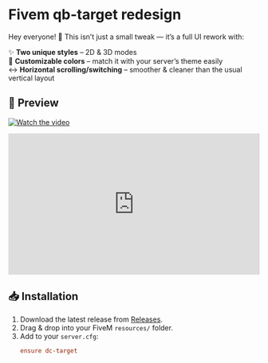 # Fivem qb-target redesign

Hey everyone! 👋
This isn’t just a small tweak — it’s a full UI rework with:

✨ **Two unique styles** – 2D & 3D modes  
🎨 **Customizable colors** – match it with your server’s theme easily  
↔️ **Horizontal scrolling/switching** – smoother & cleaner than the usual vertical layout  

## 📸 Preview
[![Watch the video](https://i.sstatic.net/Vp2cE.png)](https://streamable.com/yuj9in)

<div style="position:relative; width:100%; height:0px; padding-bottom:56.250%"><iframe allow="fullscreen" allowfullscreen height="100%" src="https://streamable.com/e/yuj9in?" width="100%" style="border:none; width:100%; height:100%; position:absolute; left:0px; top:0px; overflow:hidden;"></iframe></div>

## 📥 Installation
1. Download the latest release from [Releases](./releases).  
2. Drag & drop into your FiveM `resources/` folder.  
3. Add to your `server.cfg`:
   ```cfg
   ensure dc-target
